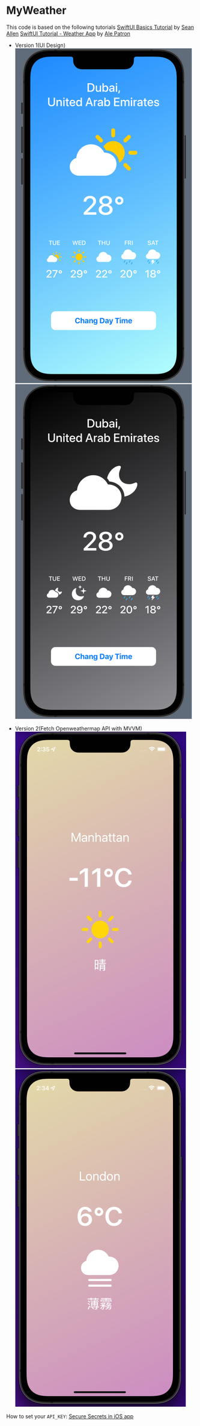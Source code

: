 # MyWeather

This code is based on the following tutorials
[SwiftUI Basics Tutorial](https://www.youtube.com/watch?v=HXoVSbwWUIk) by [Sean Allen](https://www.youtube.com/channel/UCbTw29mcP12YlTt1EpUaVJw)
[SwiftUI Tutorial - Weather App](https://www.youtube.com/watch?v=DxYAhXLtAB0) by [Ale Patron](https://www.youtube.com/channel/UCvsJ3k3CFcRq3eJnUoU3u2w)

- Version 1(UI Design)
![Light Mode](src/light-mode.png)
![Dark Mode](src/dark-mode.png)

- Version 2(Fetch Openweathermap API with MVVM)
![Manhattan](src/manhattan.png)
![London](src/london.png)

How to set your `API_KEY`: [Secure Secrets in iOS app](https://medium.com/swift-india/secure-secrets-in-ios-app-9f66085800b4)
